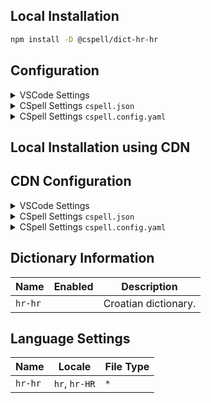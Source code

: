 ## Local Installation

```sh
npm install -D @cspell/dict-hr-hr
```

## Configuration

<details>
<summary>VSCode Settings</summary>

Add the following to your VSCode settings:

**`.vscode/settings.json`**

```jsonc
{
  "cSpell.import": ["@cspell/dict-hr-hr/cspell-ext.json"],
  "cSpell.language": "hr, hr-HR",
}
```

</details>

<details>
<summary>CSpell Settings <code>cspell.json</code></summary>

**`cspell.json`**

```jsonc
{
  "import": ["@cspell/dict-hr-hr/cspell-ext.json"],
  "language": "hr, hr-HR",
}
```

</details>

<details>
<summary>CSpell Settings <code>cspell.config.yaml</code></summary>

**`cspell.config.yaml`**

```yaml
import:
  - '@cspell/dict-hr-hr/cspell-ext.json'
language: hr, hr-HR
```

</details>

## Local Installation using CDN

## CDN Configuration

<details>
<summary>VSCode Settings</summary>

Add the following to your VSCode settings:

**`.vscode/settings.json`**

```jsonc
{
  "cSpell.import": ["https://cdn.jsdelivr.net/npm/@cspell/dict-hr-hr@latest/cspell-ext.json/cspell-ext.json"],
  "cSpell.language": "hr, hr-HR",
}
```

</details>

<details>
<summary>CSpell Settings <code>cspell.json</code></summary>

**`cspell.json`**

```jsonc
{
  "import": ["https://cdn.jsdelivr.net/npm/@cspell/dict-hr-hr@latest/cspell-ext.json/cspell-ext.json"],
  "language": "hr, hr-HR",
}
```

</details>

<details>
<summary>CSpell Settings <code>cspell.config.yaml</code></summary>

**`cspell.config.yaml`**

```yaml
import:
  - https://cdn.jsdelivr.net/npm/@cspell/dict-hr-hr@latest/cspell-ext.json/cspell-ext.json
language: hr, hr-HR
```

</details>

## Dictionary Information

| Name    | Enabled | Description          |
| ------- | ------- | -------------------- |
| `hr-hr` |         | Croatian dictionary. |

## Language Settings

| Name    | Locale        | File Type |
| ------- | ------------- | --------- |
| `hr-hr` | `hr`, `hr-HR` | `*`       |
